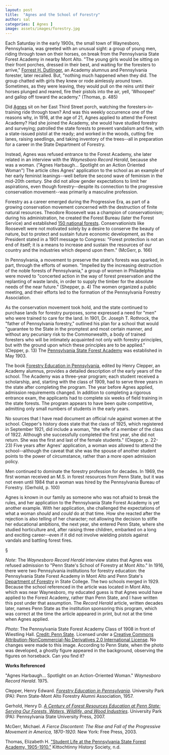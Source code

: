 ```yaml
---
layout: post
title:  "Agnes and the School of Forestry"
author: sal
categories: [ Agnes ]
image: assets/images/forestry.jpg
---
```

Each Saturday in the early 1900s, the small town of Waynesboro, Pennsylvania, was greeted with an unusual sight: a group of young men, riding through town on their horses, on break from the Pennsylvania State Forest Academy in nearby Mont Alto. "The young girls would be sitting on their front porches, dressed in their best, and waiting for the foresters to arrive," [Forrest H. Dutlinger](https://en.wikipedia.org/wiki/Forrest_H._Duttlinger_Natural_Area), an Academy alumnus and Pennsylvania forester, later recalled. But, "nothing much happened when they did. The group chatted with girls they knew or rode aimlessly around town. Sometimes, as they were leaving, they would pull on the reins until their horses plunged and reared, fire their pistols into the air, yell, 'Whoopee!' and gallop off toward the academy." (Thomas, p. 485)

Did [Agnes]({{site.baseurl}}/agnes) sit on her East Third Street porch, watching the foresters-in-training ride through town? And was this weekly occurrence one of the reasons why, in 1916, at the age of 21, Agnes applied to attend the Forest Academy? Had she joined the Academy, she would have studied forestry and surveying; patrolled the state forests to prevent vandalism and fire, with a state-issued pistol at the ready; and worked in the woods, cutting fire lanes, raising seedlings, and taking inventory of the trees--all in preparation for a career in the State Department of Forestry.

Instead, Agnes was refused entrance to the Forest Academy, she later related in an interview with the *Waynesboro Record Herald*, because she was a woman. ("Agnes Harbaugh... Spotlight on an Action Oriented Woman") The article cites Agnes' application to the school as an example of her early feminist leanings--well before the second wave of feminism in the mid-20th century. She did not allow gender expectations to limit her aspirations, even though forestry--despite its connection to the progressive conservation movement--was primarily a masculine profession.

Forestry as a career emerged during the Progressive Era, as part of a growing conservation movement concerned with the destruction of finite natural resources. Theodore Roosevelt was a champion of conservationism; during his administration, he created the Forest Bureau (later the Forest Service) and established [150 national forests](https://www.nps.gov/thro/learn/historyculture/theodore-roosevelt-and-conservation.htm). Conservationists like Roosevelt were not motivated solely by a desire to conserve the beauty of nature, but to protect and sustain future economic development, as the President stated in a 1901 message to Congress: "Forest protection is not an end of itself; it is a means to increase and sustain the resources of our country and the industries which depend upon them." (McGerr, p. 166)

In Pennsylvania, a movement to preserve the state's forests was sparked, in part, through the efforts of women. "Impelled by the increasing destruction of the noble forests of Pennsylvania," a group of women in Philadelphia were moved to "concerted action in the way of forest preservation and the replanting of waste lands, in order to supply the timber for the absolute needs of the near future." (Shepper, p. 4) The women organized a public meeting, and their efforts led to the formation of the Pennsylvania Forestry Association.

As the conservation movement took hold, and the state continued to purchase lands for forestry purposes, some expressed a need for "men" who were trained to care for the land. In 1901, Dr. Joseph T. Rothrock, the "father of Pennsylvania forestry," outlined his plan for a school that would "guarantee to the State in the promptest and most certain manner, and without any pecuniary risk to the Commonwealth, a body of trained foresters who will be intimately acquainted not only with forestry principles, but with the ground upon which these principles are to be applied." (Clepper, p. 13) The [Pennsylvania State Forest Academy](https://en.wikipedia.org/wiki/Penn_State_Mont_Alto#Pennsylvania_State_Forest_Academy) was established in May 1903.

The book [Forestry Education in Pennsylvania](https://babel.hathitrust.org/cgi/pt?id=mdp.39015068568198;view=1up;seq=23), edited by Henry Clepper, an Academy alumnus, provides a detailed description of the early years of the school. The Academy was a three-year program; each student received a scholarship, and, starting with the class of 1909, had to serve three years in the state after completing the program. The year before Agnes applied, admission requirements changed. In addition to completing a rigorous entrance exam, the applicants had to complete six weeks of field training in the state forests. The program appears to have been quite competitive, admitting only small numbers of students in the early years.

No sources that I have read document an official rule against women at the school. Clepper's history does state that the class of 1925, which registered in September 1921, did include a woman, "the wife of a member of the class of 1922. Although she successfully completed the first year, she did not return. She was the first and last of the female students." (Clepper, p. 22-23) Five years after Agnes' application, a woman *was* allowed to attend the school--although the caveat that she was the spouse of another student points to the power of circumstance, rather than a more open admission policy.

Men continued to dominate the forestry profession for decades. In 1969, the first woman received an M.S. in forest resources from Penn State, but it was not even until 1984 that a woman was hired by the Pennsylvania Bureau of Forestry. (Gerhold, p. 100)

Agnes is known in our family as someone who was not afraid to break the rules, and her application to the Pennsylvania State Forest Academy is yet another example. With her application, she challenged the expectations of what a woman *should* and *could* do at that time. How she reacted after the rejection is also telling of her character; not allowing the decision to stifle her educational ambitions, the next year, she entered Penn State, where she studied horticulture and, after raising three children, embarked on a long and exciting career--even if it did not involve wielding pistols against vandals and battling forest fires.

§

*Note*: The *Waynesboro Record Herald* interview states that Agnes was refused admission to "Penn State's School of Forestry at Mont Alto." In 1916, there were two Pennsylvania institutions for forestry education: the Pennsylvania State Forest Academy in Mont Alto and Penn State's [Department of Forestry](https://www.libraries.psu.edu/psul/digital/forestry.html) in State College. The two schools merged in 1929. Because the school referenced in the article was located in Mont Alto, which was near Waynesboro, my educated guess is that Agnes would have applied to the Forest Academy, rather than Penn State, and I have written this post under that assumption. The *Record Herald* article, written decades later, names Penn State as the institution sponsoring this program, which was correct at the time the article appeared in print, but not at the time when Agnes applied.

*Photo*: The Pennsylvania State Forest Academy Class of 1908 in front of Wiestling Hall. [Credit: Penn State](https://www.libraries.psu.edu/psul/digital/forestry.html). Licensed under a [Creative Commons Attribution-NonCommercial-No Derivatives 2.0 International License](https://creativecommons.org/licenses/by-nc-nd/2.0/). No changes were made to this image. According to Penn State, when the photo was developed, a ghostly figure appeared in the background, observing the figures on horseback. Can you find it?

**Works Referenced**

"Agnes Harbaugh... Spotlight on an Action-Oriented Woman." *Waynesboro Record Herald*. 1975.

Clepper, Henry Edward. [*Forestry Education in Pennsylvania*](https://babel.hathitrust.org/cgi/pt?id=mdp.39015068568198;view=1up;seq=23). University Park (PA): Penn State-Mont Alto Forestry Alumni Association, 1957.

Gerhold, Henry D. [*A Century of Forest Resources Education at Penn State: Serving Our Forests, Waters, Wildlife, and Wood Industries*](https://books.google.com/books?id=Ys1muh3jqXsC&pg=PA270&lpg=PA270&dq=pennsylvania+state+forestry+department+female+students&source=bl&ots=5f-Q_RnnDJ&sig=gCWXVLBlTEKF8DTXvrJy-NAo5_c&hl=en&sa=X&ved=0ahUKEwjl4JH73oPPAhUCPj4KHYDqC8YQ6AEIPzAG#v=onepage&q&f=false). University Park (PA): Pennsylvania State University Press, 2007.

McGerr, Michael. *A Fierce Discontent: The Rise and Fall of the Progressive Movement in America, 1870-1920.* New York: Free Press, 2003.

Thomas, Elizabeth H. ["Student Life at the Pennsylvania State Forest Academy, 1905-1910."](http://www.imakenews.com/psaanews/e_article003238407.cfm?x=b11,0,w) Kittochtinny History Society, n.d.